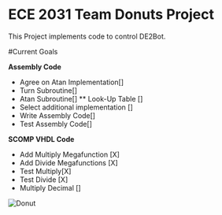 ECE 2031 Team Donuts Project
=====
This Project implements code to control DE2Bot.

#Current Goals

__Assembly Code__
* Agree on Atan Implementation[]
* Turn Subroutine[]
* Atan Subroutine[]
** Look-Up Table []
* Select additional implementation []
* Write Assembly Code[]
* Test Assembly Code[]



__SCOMP VHDL Code__
* Add Multiply Megafunction [X] 
* Add Divide Megafunctions [X]
* Test Multiply[X]
* Test Divide [X]
* Multiply Decimal []

 ![Donut](https://lh4.googleusercontent.com/-3xXcAWENdIA/U5z64AGLjgI/AAAAAAACKLE/iVDWSb99A58/w454-h488/tumblr_lmbq7fyKeu1ql3yfgo1_500.gif "Donut")
